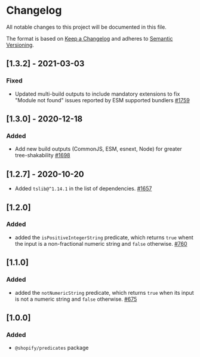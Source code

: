 # Changelog

All notable changes to this project will be documented in this file.

The format is based on [Keep a Changelog](http://keepachangelog.com/en/1.0.0/)
and adheres to [Semantic Versioning](http://semver.org/spec/v2.0.0.html).

## [1.3.2] - 2021-03-03

### Fixed

- Updated multi-build outputs to include mandatory extensions to fix "Module not found" issues reported by ESM supported bundlers [#1759](https://github.com/Shopify/quilt/pull/1759)

## [1.3.0] - 2020-12-18

### Added

- Add new build outputs (CommonJS, ESM, esnext, Node) for greater tree-shakability [#1698](https://github.com/Shopify/quilt/pull/1698)

## [1.2.7] - 2020-10-20

- Added `tslib@^1.14.1` in the list of dependencies. [#1657](https://github.com/Shopify/quilt/pull/1657)

## [1.2.0]

### Added

- added the `isPositiveIntegerString` predicate, which returns `true` whent the input is a non-fractional numeric string and `false` otherwise. [#760](https://github.com/Shopify/quilt/pull/760)

## [1.1.0]

### Added

- added the `notNumericString` predicate, which returns `true` when its input is not a numeric string and `false` otherwise. [#675](https://github.com/Shopify/quilt/pull/675)

## [1.0.0]

### Added

- `@shopify/predicates` package
